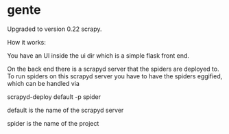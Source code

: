 gente
=====

Upgraded to version 0.22 scrapy.

How it works:

You have an UI inside the ui dir which is a simple flask front end.

On the back end there is a scrapyd server that the spiders are deployed to.
To run spiders on this scrapyd server you have to have the spiders eggified, which can be handled via

scrapyd-deploy default -p spider

default is the name of the scrapyd server

spider is the name of the project


